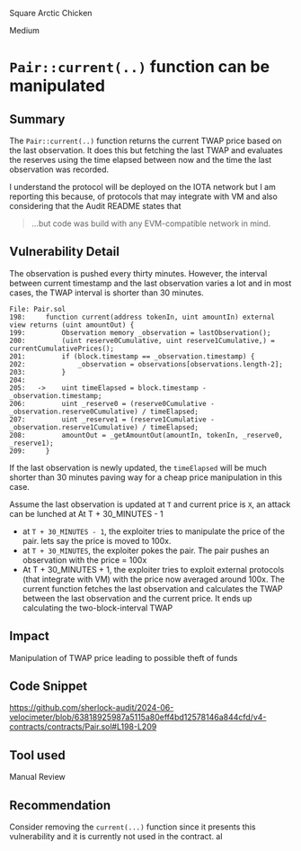 Square Arctic Chicken

Medium

# `Pair::current(..)` function can be manipulated

## Summary
The `Pair::current(..)` function returns the current TWAP price based on the last observation. It does this but fetching the last TWAP and evaluates the reserves using the time elapsed between now and the time the last observation was recorded.

I understand the protocol will be deployed on the IOTA network but I am reporting this because, of protocols that may integrate with VM and also considering that the Audit README states that
> ...but code was build with any EVM-compatible network in mind.

## Vulnerability Detail
The observation is pushed every thirty minutes. However, the interval between current timestamp and the last observation varies a lot and in most cases, the TWAP interval is shorter than 30 minutes.

```solidity
File: Pair.sol
198:     function current(address tokenIn, uint amountIn) external view returns (uint amountOut) {
199:         Observation memory _observation = lastObservation();
200:         (uint reserve0Cumulative, uint reserve1Cumulative,) = currentCumulativePrices();
201:         if (block.timestamp == _observation.timestamp) {
202:             _observation = observations[observations.length-2];
203:         }
204: 
205:   ->    uint timeElapsed = block.timestamp - _observation.timestamp;
206:         uint _reserve0 = (reserve0Cumulative - _observation.reserve0Cumulative) / timeElapsed;
207:         uint _reserve1 = (reserve1Cumulative - _observation.reserve1Cumulative) / timeElapsed;
208:         amountOut = _getAmountOut(amountIn, tokenIn, _reserve0, _reserve1);
209:     }

```

If the last observation is newly updated, the `timeElapsed` will be much shorter than 30 minutes paving way for a cheap price manipulation in this case.

Assume the last observation is updated at `T` and current price is `X`, an attack can be lunched at At T + 30_MINUTES - 1
- at `T + 30_MINUTES - 1`, the exploiter tries to manipulate the price of the pair. lets say the price is moved to 100x.
- at `T + 30_MINUTES`, the exploiter pokes the pair. The pair pushes an observation with the price = 100x
- At T + 30_MINUTES + 1, the exploiter tries to exploit external protocols (that integrate with VM) with the price now averaged around 100x. The current function fetches the last observation and calculates the TWAP between the last observation and the current price. It ends up calculating the two-block-interval TWAP

## Impact
Manipulation of TWAP price leading to possible theft of funds

## Code Snippet
https://github.com/sherlock-audit/2024-06-velocimeter/blob/63818925987a5115a80eff4bd12578146a844cfd/v4-contracts/contracts/Pair.sol#L198-L209


## Tool used

Manual Review

## Recommendation
Consider removing the `current(...)` function since it presents this vulnerability and it is currently not used in the contract. al